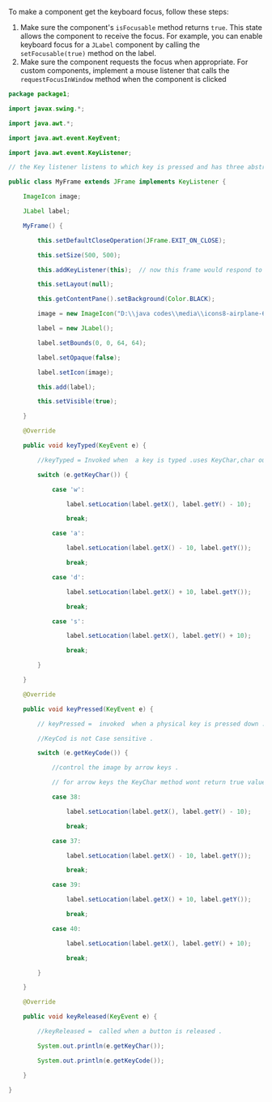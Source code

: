 
To make a component get the keyboard focus, follow these steps:
1.  Make sure the component's `isFocusable` method returns `true`. This state allows the component to receive the focus. For example, you can enable keyboard focus for a `JLabel` component by calling the `setFocusable(true)` method on the label.
2.  Make sure the component requests the focus when appropriate. For custom components, implement a mouse listener that calls the `requestFocusInWindow` method when the component is clicked

```java 
package package1;

import javax.swing.*;

import java.awt.*;

import java.awt.event.KeyEvent;

import java.awt.event.KeyListener;

// the Key listener listens to which key is pressed and has three abstract methods  that should be implemented .

public class MyFrame extends JFrame implements KeyListener {

    ImageIcon image;

    JLabel label;

    MyFrame() {

        this.setDefaultCloseOperation(JFrame.EXIT_ON_CLOSE);

        this.setSize(500, 500);

        this.addKeyListener(this);  // now this frame would respond to key events

        this.setLayout(null);

        this.getContentPane().setBackground(Color.BLACK);

        image = new ImageIcon("D:\\java codes\\media\\icons8-airplane-64.png");

        label = new JLabel();

        label.setBounds(0, 0, 64, 64);

        label.setOpaque(false);

        label.setIcon(image);

        this.add(label);

        this.setVisible(true);

    }

    @Override

    public void keyTyped(KeyEvent e) {

        //keyTyped = Invoked when  a key is typed .uses KeyChar,char output.

        switch (e.getKeyChar()) {

            case 'w':

                label.setLocation(label.getX(), label.getY() - 10);

                break;

            case 'a':

                label.setLocation(label.getX() - 10, label.getY());

                break;

            case 'd':

                label.setLocation(label.getX() + 10, label.getY());

                break;

            case 's':

                label.setLocation(label.getX(), label.getY() + 10);

                break;

        }

    }

    @Override

    public void keyPressed(KeyEvent e) {

        // keyPressed =  invoked  when a physical key is pressed down .uses KeyCode, int output

        //KeyCod is not Case sensitive .

        switch (e.getKeyCode()) {

            //control the image by arrow keys .

            // for arrow keys the KeyChar method wont return true value but the KeyCode method will return a value

            case 38:

                label.setLocation(label.getX(), label.getY() - 10);

                break;

            case 37:

                label.setLocation(label.getX() - 10, label.getY());

                break;

            case 39:

                label.setLocation(label.getX() + 10, label.getY());

                break;

            case 40:

                label.setLocation(label.getX(), label.getY() + 10);

                break;

        }

    }

    @Override

    public void keyReleased(KeyEvent e) {

        //keyReleased =  called when a button is released .

        System.out.println(e.getKeyChar());

        System.out.println(e.getKeyCode());

    }

}
```
